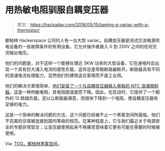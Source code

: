# 用热敏电阻驯服自耦变压器

> 原文：<https://hackaday.com/2016/05/15/taming-a-variac-with-a-thermistor/>

都柏林 Hackerspace 公司的人有一台大型 variac。自耦变压器是测试交流电源供电设备的一些故障条件的有用设备，它允许操作者拨入 0 到 250V 之间的任何交流输出电压。

他们的问题是，对于这样一个能够处理近 3KW 功率的大型设备，它在通电时会出现一个具有巨大涌入电流的感性负载，这将总是导致断路器断开。断路器具有不同的浪涌电流处理能力，显然他们的建筑适合家用而不是工业用。

他们的解决方案很简单，[他们安装了一个与自耦变压器输入串联的 NTC 浪涌限制器](https://www.tog.ie/2016/04/fixing-the-variac/)。这是一种热敏电阻，其电阻随温度而下降。因此，在启动时，它提供了一个额外的 12 欧姆负载，足以让断路器满意，但很快下降到一个电阻，使自耦变压器有足够的电力。

这是一个简单的解决问题的方法，这个问题已经被不止一个黑客空间所面临，他们不完美的住宿被连接到国内等级的规范。在某种程度上，它与我们最近关于电源安全的专题非常契合；让变压器使用起来不再痛苦意味着它更有可能在需要的时候被使用。

Via: [TOG，都柏林黑客空间](https://www.tog.ie/)。